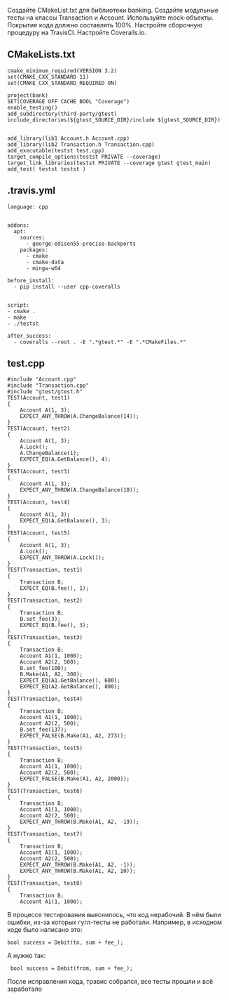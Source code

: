 Создайте CMakeList.txt для библиотеки banking.
Создайте модульные тесты на классы Transaction и Account.
    Используйте mock-объекты.
    Покрытие кода должно составлять 100%.
Настройте сборочную процедуру на TravisCI.
Настройте Coveralls.io.
## CMakeLists.txt
```
cmake_minimum_required(VERSION 3.2)
set(CMAKE_CXX_STANDARD 11)
set(CMAKE_CXX_STANDARD_REQUIRED ON)

project(bank)
SET(COVERAGE OFF CACHE BOOL "Coverage")
enable_testing()
add_subdirectory(third-party/gtest)
include_directories(${gtest_SOURCE_DIR}/include ${gtest_SOURCE_DIR})


add_library(lib1 Account.h Account.cpp)
add_library(lib2 Transaction.h Transaction.cpp)
add_executable(testst test.cpp)
target_compile_options(testst PRIVATE --coverage)
target_link_libraries(testst PRIVATE --coverage gtest gtest_main)
add_test( testst testst )
```
## .travis.yml
```
language: cpp


addons:
  apt:
    sources:
      - george-edison55-precise-backports
    packages:
      - cmake
      - cmake-data
      - mingw-w64

before_install:
  - pip install --user cpp-coveralls


script:
- cmake .
- make
- ./testst

after_success:
  - coveralls --root . -E ".*gtest.*" -E ".*CMakeFiles.*"
```
## test.cpp
```
#include "Account.cpp"
#include "Transaction.cpp"
#include "gtest/gtest.h"
TEST(Account, test1)
{
	Account A(1, 3);
	EXPECT_ANY_THROW(A.ChangeBalance(14));
}
TEST(Account, test2)
{
	Account A(1, 3);
	A.Lock();
	A.ChangeBalance(1);
	EXPECT_EQ(A.GetBalance(), 4);
}
TEST(Account, test3)
{
	Account A(1, 3);
	EXPECT_ANY_THROW(A.ChangeBalance(10));
}
TEST(Account, test4)
{
	Account A(1, 3);
	EXPECT_EQ(A.GetBalance(), 3);
}
TEST(Account, test5)
{
	Account A(1, 3);
	A.Lock();
	EXPECT_ANY_THROW(A.Lock());
}
TEST(Transaction, test1)
{
	Transaction B;
	EXPECT_EQ(B.fee(), 1);
}
TEST(Transaction, test2)
{
	Transaction B;
	B.set_fee(3);
	EXPECT_EQ(B.fee(), 3);
}
TEST(Transaction, test3)
{
	Transaction B;
	Account A1(1, 1000);
	Account A2(2, 500);
	B.set_fee(100);
	B.Make(A1, A2, 300);
	EXPECT_EQ(A1.GetBalance(), 600);
	EXPECT_EQ(A2.GetBalance(), 800);
}
TEST(Transaction, test4)
{
	Transaction B;
	Account A1(1, 1000);
	Account A2(2, 500);
	B.set_fee(137);
	EXPECT_FALSE(B.Make(A1, A2, 273));
}
TEST(Transaction, test5)
{
	Transaction B;
	Account A1(1, 1000);
	Account A2(2, 500);
	EXPECT_FALSE(B.Make(A1, A2, 2000));
}
TEST(Transaction, test6)
{
	Transaction B;
	Account A1(1, 1000);
	Account A2(2, 500);
	EXPECT_ANY_THROW(B.Make(A1, A2, -19));
}
TEST(Transaction, test7)
{
	Transaction B;
	Account A1(1, 1000);
	Account A2(2, 500);
	EXPECT_ANY_THROW(B.Make(A1, A2, -1));
	EXPECT_ANY_THROW(B.Make(A1, A2, 10));
}
TEST(Transaction, test8)
{
	Transaction B;
	Account A1(1, 1000);
```
В процессе тестирования выяснилось, что код нерабочий. В нём были ошибки, из-за которых гугл-тесты не работали. Например, в исходном коде было написано это:
```
bool success = Debit(to, sum + fee_);
```
А нужно так:
```
 bool success = Debit(from, sum + fee_);
```
После исправления кода, трэвис собрался, все тесты прошли и всё заработало
